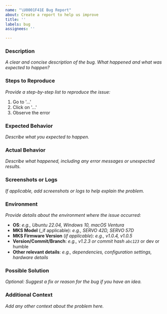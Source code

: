 ```yaml
---
name: "\U0001F41E Bug Report"
about: Create a report to help us improve
title: ''
labels: bug
assignees: ''

---
```


### **Description**
_A clear and concise description of the bug. What happened and what was expected to happen?_

### **Steps to Reproduce**
_Provide a step-by-step list to reproduce the issue:_
1. Go to '...'
2. Click on '...'
3. Observe the error

### **Expected Behavior**
_Describe what you expected to happen._

### **Actual Behavior**
_Describe what happened, including any error messages or unexpected results._

### **Screenshots or Logs**
_If applicable, add screenshots or logs to help explain the problem._

### **Environment**
_Provide details about the environment where the issue occurred:_
- **OS**: _e.g., Ubuntu 22.04, Windows 10, macOS Ventura_
- **MKS Model** (_if applicable): _e.g., SERVO 42D, SERVO 57D_
- **MKS Firmware Version** (_if applicable_): _e.g., v1.0.4, v1.0.5_
- **Version/Commit/Branch**: _e.g., v1.2.3 or commit hash `abc123`_ or dev or humble
- **Other relevant details**: _e.g., dependencies, configuration settings, hardware details_

### **Possible Solution**
_Optional: Suggest a fix or reason for the bug if you have an idea._

### **Additional Context**
_Add any other context about the problem here._
